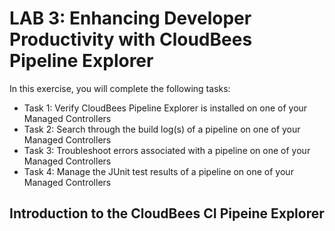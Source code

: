 # LAB 3: Enhancing Developer Productivity with CloudBees Pipeline Explorer

In this exercise, you will complete the following tasks:

- Task 1: Verify CloudBees Pipeline Explorer is installed on one of your Managed Controllers
- Task 2: Search through the build log(s) of a pipeline on one of your Managed Controllers
- Task 3: Troubleshoot errors associated with a pipeline on one of your Managed Controllers
- Task 4: Manage the JUnit test results of a pipeline on one of your Managed Controllers

## Introduction to the CloudBees CI Pipeine Explorer

